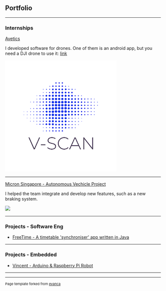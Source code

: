 ## Portfolio

---

### Internships

[Avetics](https://avetics.com)

I developed software for drones.
One of them is an android app, but you need a DJI drone to use it: [link](https://play.google.com/store/apps/details?id=com.avetics.vscan)

<img src="images/v-scan.png?raw=true"/>

---
[Micron Singapore - Autonomous Vechicle Project](https://in.micron.com/about/blog/2019/august/accelerating-intelligence-harnessing-singapore-strength)

I helped the team integrate and develop new features, such as a new braking system.

<img src="https://media-www.micron.com/-/media/client/global/images/blogs/featured-blog-post-images/2019/singapore.jpg?h=4000&la=en-IN&w=6000&rev=f19b8476807c416a9a2ad7b2f12d0980&hash=DEC4C39871489F7B14251AE8A16A675B"/>

---


### Projects - Software Eng

- [FreeTime - A timetable 'synchroniser' app written in Java](https://github.com/CS2113-AY1819S1-W13-1/main) 

---

### Projects - Embedded

- [Vincent - Arduino & Raspberry Pi Robot](http://example.com/)

---



---
<p style="font-size:11px">Page template forked from <a href="https://github.com/evanca/quick-portfolio">evanca</a></p>
<!-- Remove above link if you don't want to attibute -->
